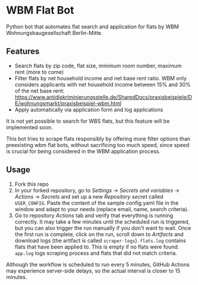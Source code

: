 # WBM Flat Bot

Python bot that automates flat search and application for flats by WBM Wohnungsbaugesellschaft Berlin-Mitte. 

## Features 

- Search flats by zip code, flat size, minimum room number, maximum rent (more to come)
- Filter flats by net household income and net base rent ratio. WBM only considers applicants with net household income between 15% and 30% of the net base rent: https://www.antidiskriminierungsstelle.de/SharedDocs/praxisbeispiele/DE/wohnungsmarkt/praxisbeispiel-wbm.html
- Apply automatically via application form and log applications

It is not yet possible to search for WBS flats, but this feature will be implemented soon.

This bot tries to scrape flats responsibly by offering more filter options than preexisting wbm flat bots, without sacrificing too much speed, since speed is crucial for being considered in the WBM application process. 

## Usage

1. Fork this repo 
2. In your forked repository, go to *Settings* -> *Secrets and variables* -> *Actions* -> *Secrets* and set up a new *Repository secret* called `USER_CONFIG`. Paste the content of the sample config.yaml file in the window and adapt to your needs (replace email, name, search criteria). 
3. Go to repository *Actions* tab and verify that everything is running correctly. It may take a few minutes until the scheduled run is triggered, but you can also trigger the run manually if you don't want to wait. Once the first run is complete, click on the run, scroll down to *Artifacts* and download logs (the artifact is called `scraper-logs`). `flats.log` contains flats that have been applied to. This is empty if no flats were found. `app.log` logs scraping process and flats that did not match criteria. 

Although the workflow is scheduled to run every 5 minutes, GitHub Actions may experience server-side delays, so the actual interval is closer to 15 minutes.


